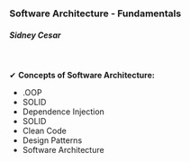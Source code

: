 <h3>Software Architecture - Fundamentals
 </h3>

</hr>

<h5>Sidney Cesar</h5>
</br>

 &#10004; <b>Concepts of Software Architecture: </b>

* .OOP 
* SOLID
* Dependence Injection
* SOLID
* Clean Code
* Design Patterns
* Software Architecture



